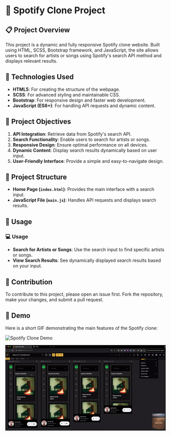 # 🎵 Spotify Clone Project

## 📋 **Project Overview**
This project is a dynamic and fully responsive Spotify clone website. Built using HTML, SCSS, Bootstrap framework, and JavaScript, the site allows users to search for artists or songs using Spotify's search API method and displays relevant results.

## 🔧 **Technologies Used**
- **HTML5**: For creating the structure of the webpage.
- **SCSS**: For advanced styling and maintainable CSS.
- **Bootstrap**: For responsive design and faster web development.
- **JavaScript (ES6+)**: For handling API requests and dynamic content.

## 🎯 **Project Objectives**
1. **API Integration**: Retrieve data from Spotify's search API.
2. **Search Functionality**: Enable users to search for artists or songs.
3. **Responsive Design**: Ensure optimal performance on all devices.
4. **Dynamic Content**: Display search results dynamically based on user input.
5. **User-Friendly Interface**: Provide a simple and easy-to-navigate design.

## 📂 **Project Structure**
- **Home Page (`index.html`)**: Provides the main interface with a search input.
- **JavaScript File (`main.js`)**: Handles API requests and displays search results.

## 🚀 **Usage**


### 💻 **Usage**
- **Search for Artists or Songs**: Use the search input to find specific artists or songs.
- **View Search Results**: See dynamically displayed search results based on your input.

## 🤝 **Contribution**
To contribute to this project, please open an issue first. Fork the repository, make your changes, and submit a pull request.

## 🎥 **Demo**
Here is a short GIF demonstrating the main features of the Spotify clone:

![Spotify Clone Demo](ekranKaydi.gif)


![Responsive Design](ekranKaydi1.gif)
